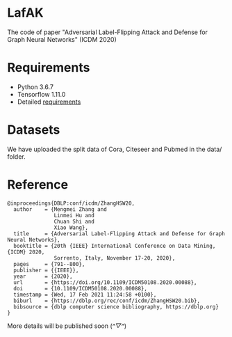 # LafAK
The code of paper "Adversarial Label-Flipping Attack and Defense for Graph Neural Networks" (ICDM 2020)

# Requirements
- Python 3.6.7 
- Tensorflow 1.11.0
- Detailed [requirements](https://github.com/MengmeiZ/LafAK/blob/master/gcnMaster/requirements.txt)

# Datasets
We have uploaded the split data of Cora, Citeseer and Pubmed in the data/ folder.

# Reference
```
@inproceedings{DBLP:conf/icdm/ZhangHSW20,
  author    = {Mengmei Zhang and 
               Linmei Hu and
               Chuan Shi and
               Xiao Wang},
  title     = {Adversarial Label-Flipping Attack and Defense for Graph Neural Networks},
  booktitle = {20th {IEEE} International Conference on Data Mining, {ICDM} 2020,
               Sorrento, Italy, November 17-20, 2020},
  pages     = {791--800},
  publisher = {{IEEE}},
  year      = {2020},
  url       = {https://doi.org/10.1109/ICDM50108.2020.00088},
  doi       = {10.1109/ICDM50108.2020.00088},
  timestamp = {Wed, 17 Feb 2021 11:24:58 +0100},
  biburl    = {https://dblp.org/rec/conf/icdm/ZhangHSW20.bib},
  bibsource = {dblp computer science bibliography, https://dblp.org}
}
```

More details will be published soon (*^▽^*)
